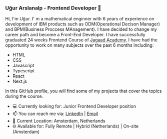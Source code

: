 ### Uğur Arslanalp - Frontend Developer 👋

Hi, I'm Uğur. I' m a mathematical enginner with 6 years of experience on development of IBM products such as ODM(Operational Decison Manager) and BPM(Business Proccess MAnagement). I have decided to change my career path and become a Front-End Developer. I have successfully graduated 24 weeks Frontend Course of [Jagaad Academy](https://academy.jagaad.com/). I have had the opportunity to work on many subjects over the past 6 months including:

* HTML
* CSS
* Javascript
* Typescript
* React
* Next.js

In this GitHub profile, you will find some of my projects that cover the topics during the course.
* 💻 Currently looking for: Junior Frontend Developer position
* 📫 You can reach me via: [LinkedIn](https://www.linkedin.com/in/ugur-arslanalp/) | [Email](mailto:ugurarslanalp@gmail.com)
* 📍 Current Location: Amsterdam, Netherlands
* 🌐 Available for: Fully Remote | Hybrid (Netherlands) | On-site (Amsterdam)
